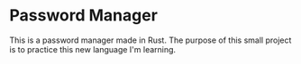 # Password Manager

This is a password manager made in Rust. The purpose of this small project is to practice this new language I'm learning.